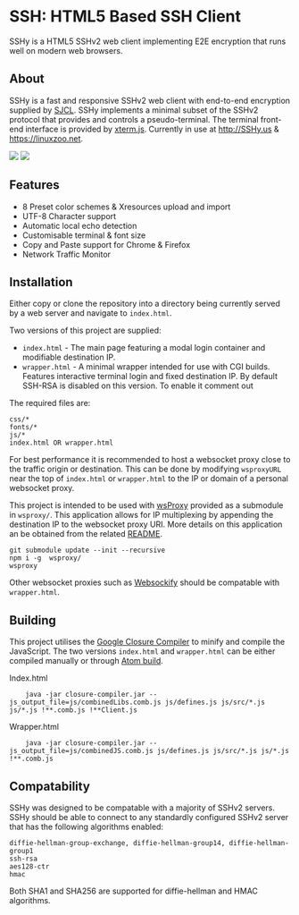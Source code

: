 # SSH: HTML5 Based SSH Client

SSHy is a HTML5 SSHv2 web client implementing E2E encryption that runs well on modern web browsers.

## About

SSHy is a fast and responsive SSHv2 web client with end-to-end encryption supplied by [SJCL](https://github.com/bitwiseshiftleft/sjcl). SSHy implements a minimal subset of the SSHv2 protocol that provides and controls a pseudo-terminal. The terminal front-end interface is provided by [xterm.js](https://github.com/sourcelair/xterm.js/). Currently in use at http://SSHy.us & https://linuxzoo.net.

![](https://user-images.githubusercontent.com/6617743/28020759-5cb16a98-657d-11e7-8497-d493f90823f7.png)
![](https://user-images.githubusercontent.com/6617743/28020557-c342c0f0-657c-11e7-8f54-8216e9485b24.png)
## Features

* 8 Preset color schemes & Xresources upload and import
* UTF-8 Character support
* Automatic local echo detection
* Customisable terminal & font size
* Copy and Paste support for Chrome & Firefox
* Network Traffic Monitor

## Installation

Either copy or clone the repository into a directory being currently served by a web server and navigate to `index.html`.

Two versions of this project are supplied:
* `index.html` - The main page featuring a modal login container and modifiable destination IP.
* `wrapper.html` - A minimal wrapper intended for use with CGI builds. Features interactive terminal login and fixed destination IP. By default SSH-RSA is disabled on this version. To enable it comment out

The required files are:
```
css/*
fonts/*
js/*
index.html OR wrapper.html
```

For best performance it is recommended to host a websocket proxy close to the traffic origin or destination. This can be done by modifying `wsproxyURL` near the top of `index.html` or `wrapper.html` to the IP or domain of a personal websocket proxy.

This project is intended to be used with [wsProxy](http://github.com/stuicey/wsproxy) provided as a submodule in `wsproxy/`. This application allows for IP multiplexing by appending the destination IP to the websocket proxy URI. More details on this application an be obtained from the related [README](https://github.com/stuicey/wsProxy/blob/master/README.md).

```
git submodule update --init --recursive
npm i -g  wsproxy/
wsproxy
```

Other websocket proxies such as [Websockify](https://github.com/novnc/Websockify) should be compatable with `wrapper.html`.

## Building

This project utilises the [Google Closure Compiler](https://github.com/google/closure-compiler) to minify and compile the JavaScript. The two versions `index.html` and `wrapper.html` can be either compiled manually or through [Atom build](https://atom.io/packages/build).

Index.html
```
	java -jar closure-compiler.jar --js_output_file=js/combinedLibs.comb.js js/defines.js js/src/*.js js/*.js !**.comb.js !**Client.js
```

Wrapper.html
```
	java -jar closure-compiler.jar --js_output_file=js/combinedJS.comb.js js/defines.js js/src/*.js js/*.js !**.comb.js
```

## Compatability

SSHy was designed to be compatable with a majority of SSHv2 servers. SSHy should be able to connect to any standardly configured SSHv2 server that has the following algorithms enabled:

```
diffie-hellman-group-exchange, diffie-hellman-group14, diffie-hellman-group1
ssh-rsa
aes128-ctr
hmac
```

Both SHA1 and SHA256 are supported for diffie-hellman and HMAC algorithms.
